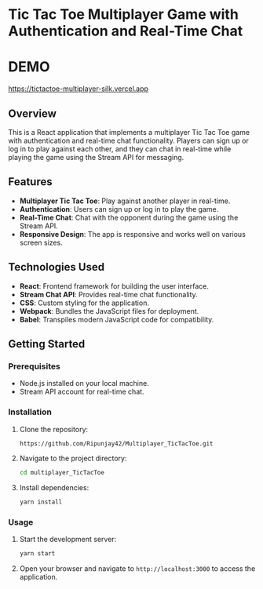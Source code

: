 # Tic Tac Toe Multiplayer Game with Authentication and Real-Time Chat

# DEMO
   https://tictactoe-multiplayer-silk.vercel.app


## Overview

This is a React application that implements a multiplayer Tic Tac Toe game with authentication and real-time chat functionality. Players can sign up or log in to play against each other, and they can chat in real-time while playing the game using the Stream API for messaging.

## Features

- **Multiplayer Tic Tac Toe**: Play against another player in real-time.
- **Authentication**: Users can sign up or log in to play the game.
- **Real-Time Chat**: Chat with the opponent during the game using the Stream API.
- **Responsive Design**: The app is responsive and works well on various screen sizes.

## Technologies Used

- **React**: Frontend framework for building the user interface.
- **Stream Chat API**: Provides real-time chat functionality.
- **CSS**: Custom styling for the application.
- **Webpack**: Bundles the JavaScript files for deployment.
- **Babel**: Transpiles modern JavaScript code for compatibility.

## Getting Started

### Prerequisites

- Node.js installed on your local machine.
- Stream API account for real-time chat.

### Installation

1. Clone the repository:

   ```bash
   https://github.com/Ripunjay42/Multiplayer_TicTacToe.git
   ```

2. Navigate to the project directory:

   ```bash
   cd multiplayer_TicTacToe
   ```

3. Install dependencies:

   ```bash
   yarn install
   ```

### Usage

1. Start the development server:

   ```bash
   yarn start
   ```

2. Open your browser and navigate to `http://localhost:3000` to access the application.

